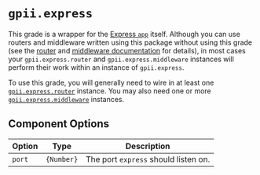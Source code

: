 # `gpii.express`

This grade is a wrapper for the [Express `app`](http://expressjs.com/en/4x/api.html#app) itself.  Although you can use
routers and middleware written using this package without using this grade (see the [router](router.md) and
[middleware documentation](middleware.md) for details), in most cases your `gpii.express.router` and
`gpii.express.middleware` instances will perform their work within an instance of `gpii.express`.

To use this grade, you will generally need to wire in at least one [`gpii.express.router`](router.md) instance.
You may also need one or more [`gpii.express.middleware`](middleware.md) instances.

## Component Options

| Option | Type       | Description |
| ------ | ---------- | ----------- |
| `port` | `{Number}` | The port `express` should listen on. |